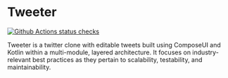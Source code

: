 # Tweeter

[![Github Actions status checks](https://github.com/Shayne3000/Tweeter/actions/workflows/ci-checks.yml/badge.svg)](https://github.com/Shayne3000/Tweeter/actions/workflows/ci-checks.yml)

Tweeter is a twitter clone with editable tweets built using ComposeUI and Kotlin within a multi-module, layered architecture. It focuses on industry-relevant best practices as they pertain to scalability, testability, and maintainability.
